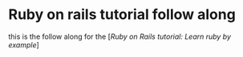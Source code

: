 # Ruby on rails tutorial follow along

this is the follow along for the [*Ruby on Rails tutorial: Learn ruby by example*]